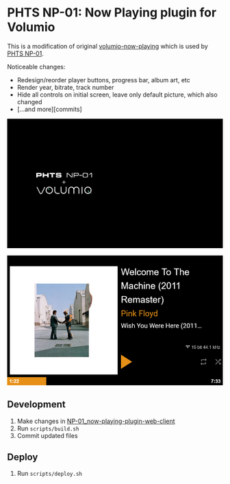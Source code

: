 # PHTS NP-01: Now Playing plugin for Volumio

This is a modification of original [volumio-now-playing] which is used by [PHTS NP-01].

Noticeable changes:

- Redesign/reorder player buttons, progress bar, album art, etc
- Render year, bitrate, track number
- Hide all controls on initial screen, leave only default picture, which also changed
- [...and more][commits]

![Initial screen](./docs/initial.png)

![Playing track screen](./docs/playing.png)

## Development

1. Make changes in [NP-01_now-playing-plugin-web-client]
2. Run `scripts/build.sh`
3. Commit updated files

## Deploy

1. Run `scripts/deploy.sh`

[volumio-now-playing]: https://github.com/patrickkfkan/volumio-now-playing
[phts np-01]: https://tsaryk.com/NP-01
[NP-01_now-playing-plugin-web-client]: https://github.com/phts/NP-01_now-playing-plugin-web-client
